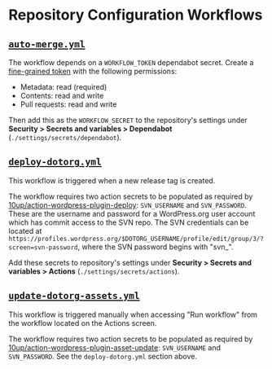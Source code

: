# Repository Configuration Workflows

## [`auto-merge.yml`](auto-merge.yml)

The workflow depends on a `WORKFLOW_TOKEN` dependabot secret. Create a [fine-grained token](https://github.com/settings/personal-access-tokens) with the following permissions:

* Metadata: read (required)
* Contents: read and write
* Pull requests: read and write

Then add this as the `WORKFLOW_SECRET` to the repository's settings under **Security > Secrets and variables > Dependabot** (`./settings/secrets/dependabot`).

## [`deploy-dotorg.yml`](deploy-dotorg.yml)

This workflow is triggered when a new release tag is created.

The workflow requires two action secrets to be populated as required by [10up/action-wordpress-plugin-deploy](https://github.com/10up/action-wordpress-plugin-deploy): `SVN_USERNAME` and `SVN_PASSWORD`. These are the username and password for a WordPress.org user account which has commit access to the SVN repo. The SVN credentials can be located at `https://profiles.wordpress.org/$DOTORG_USERNAME/profile/edit/group/3/?screen=svn-password`, where the SVN password begins with "svn_".

Add these secrets to repository's settings under **Security > Secrets and variables > Actions** (`./settings/secrets/actions`).

## [`update-dotorg-assets.yml`](update-dotorg-assets.yml)

This workflow is triggered manually when accessing "Run workflow" from the workflow located on the Actions screen.

The workflow requires two action secrets to be populated as required by [10up/action-wordpress-plugin-asset-update](https://github.com/10up/action-wordpress-plugin-deploy): `SVN_USERNAME` and `SVN_PASSWORD`. See the `deploy-dotorg.yml` section above. 

